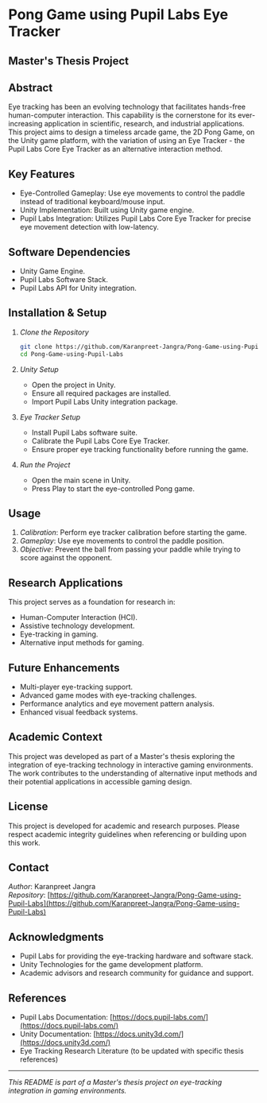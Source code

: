 # Pong Game using Pupil Labs Eye Tracker

## Master's Thesis Project

## Abstract

Eye tracking has been an evolving technology that facilitates hands-free human-computer interaction. This capability is the cornerstone for its ever-increasing application in scientific, research, and industrial applications. This project aims to design a timeless arcade game, the 2D Pong Game, on the Unity game platform, with the variation of using an Eye Tracker - the Pupil Labs Core Eye Tracker as an alternative interaction method.

## Key Features

- Eye-Controlled Gameplay: Use eye movements to control the paddle instead of traditional keyboard/mouse input.
- Unity Implementation: Built using Unity game engine.
- Pupil Labs Integration: Utilizes Pupil Labs Core Eye Tracker for precise eye movement detection with low-latency.

## Software Dependencies

- Unity Game Engine.
- Pupil Labs Software Stack.
- Pupil Labs API for Unity integration.

## Installation & Setup

1. *Clone the Repository*
   ```bash
   git clone https://github.com/Karanpreet-Jangra/Pong-Game-using-Pupil-Labs.git
   cd Pong-Game-using-Pupil-Labs
   ```

2. *Unity Setup*
   - Open the project in Unity.
   - Ensure all required packages are installed.
   - Import Pupil Labs Unity integration package.

3. *Eye Tracker Setup*
   - Install Pupil Labs software suite.
   - Calibrate the Pupil Labs Core Eye Tracker.
   - Ensure proper eye tracking functionality before running the game.

4. *Run the Project*
   - Open the main scene in Unity.
   - Press Play to start the eye-controlled Pong game.

## Usage

1. *Calibration*: Perform eye tracker calibration before starting the game.
2. *Gameplay*: Use eye movements to control the paddle position.
3. *Objective*: Prevent the ball from passing your paddle while trying to score against the opponent.

## Research Applications

This project serves as a foundation for research in:
- Human-Computer Interaction (HCI).
- Assistive technology development.
- Eye-tracking in gaming.
- Alternative input methods for gaming.

## Future Enhancements

- Multi-player eye-tracking support.
- Advanced game modes with eye-tracking challenges.
- Performance analytics and eye movement pattern analysis.
- Enhanced visual feedback systems.

## Academic Context

This project was developed as part of a Master's thesis exploring the integration of eye-tracking technology in interactive gaming environments. The work contributes to the understanding of alternative input methods and their potential applications in accessible gaming design.

## License

This project is developed for academic and research purposes. Please respect academic integrity guidelines when referencing or building upon this work.

## Contact

*Author*: Karanpreet Jangra  
*Repository*: [https://github.com/Karanpreet-Jangra/Pong-Game-using-Pupil-Labs](https://github.com/Karanpreet-Jangra/Pong-Game-using-Pupil-Labs)

## Acknowledgments

- Pupil Labs for providing the eye-tracking hardware and software stack.
- Unity Technologies for the game development platform.
- Academic advisors and research community for guidance and support.

## References

- Pupil Labs Documentation: [https://docs.pupil-labs.com/](https://docs.pupil-labs.com/)
- Unity Documentation: [https://docs.unity3d.com/](https://docs.unity3d.com/)
- Eye Tracking Research Literature (to be updated with specific thesis references)

---

*This README is part of a Master's thesis project on eye-tracking integration in gaming environments.*
